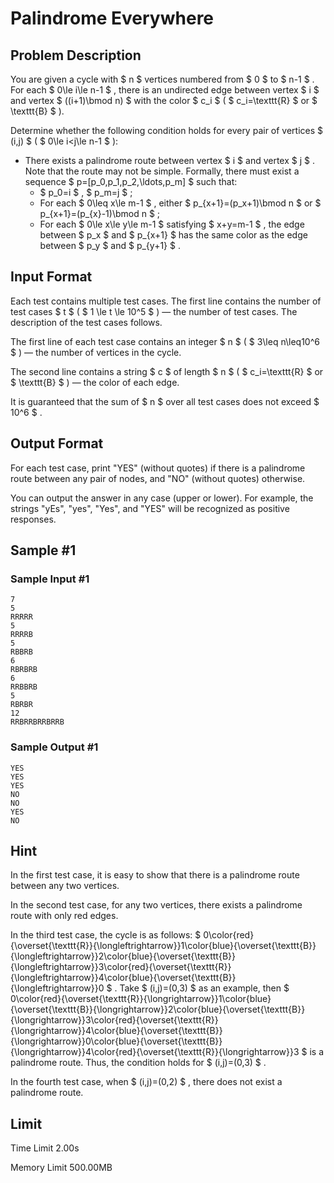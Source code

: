 # Palindrome Everywhere

## Problem Description

You are given a cycle with $ n $ vertices numbered from $ 0 $ to $ n-1 $ . For each $ 0\le i\le n-1 $ , there is an undirected edge between vertex $ i $ and vertex $ ((i+1)\bmod n) $ with the color $ c_i $ ( $ c_i=\texttt{R} $ or $ \texttt{B} $ ).

Determine whether the following condition holds for every pair of vertices $ (i,j) $ ( $ 0\le i<j\le n-1 $ ):

- There exists a palindrome route between vertex $ i $ and vertex $ j $ . Note that the route may not be simple. Formally, there must exist a sequence $ p=[p_0,p_1,p_2,\ldots,p_m] $ such that:
  - $ p_0=i $ , $ p_m=j $ ;
  - For each $ 0\leq x\le m-1 $ , either $ p_{x+1}=(p_x+1)\bmod n $ or $ p_{x+1}=(p_{x}-1)\bmod n $ ;
  - For each $ 0\le x\le y\le m-1 $ satisfying $ x+y=m-1 $ , the edge between $ p_x $ and $ p_{x+1} $ has the same color as the edge between $ p_y $ and $ p_{y+1} $ .

## Input Format

Each test contains multiple test cases. The first line contains the number of test cases $ t $ ( $ 1 \le t \le 10^5 $ ) — the number of test cases. The description of the test cases follows.

The first line of each test case contains an integer $ n $ ( $ 3\leq n\leq10^6 $ ) — the number of vertices in the cycle.

The second line contains a string $ c $ of length $ n $ ( $ c_i=\texttt{R} $ or $ \texttt{B} $ ) — the color of each edge.

It is guaranteed that the sum of $ n $ over all test cases does not exceed $ 10^6 $ .

## Output Format

For each test case, print "YES" (without quotes) if there is a palindrome route between any pair of nodes, and "NO" (without quotes) otherwise.

You can output the answer in any case (upper or lower). For example, the strings "yEs", "yes", "Yes", and "YES" will be recognized as positive responses.

## Sample #1

### Sample Input #1

```
7
5
RRRRR
5
RRRRB
5
RBBRB
6
RBRBRB
6
RRBBRB
5
RBRBR
12
RRBRRBRRBRRB
```

### Sample Output #1

```
YES
YES
YES
NO
NO
YES
NO
```

## Hint

In the first test case, it is easy to show that there is a palindrome route between any two vertices.

In the second test case, for any two vertices, there exists a palindrome route with only red edges.

In the third test case, the cycle is as follows: $ 0\color{red}{\overset{\texttt{R}}{\longleftrightarrow}}1\color{blue}{\overset{\texttt{B}}{\longleftrightarrow}}2\color{blue}{\overset{\texttt{B}}{\longleftrightarrow}}3\color{red}{\overset{\texttt{R}}{\longleftrightarrow}}4\color{blue}{\overset{\texttt{B}}{\longleftrightarrow}}0 $ . Take $ (i,j)=(0,3) $ as an example, then $ 0\color{red}{\overset{\texttt{R}}{\longrightarrow}}1\color{blue}{\overset{\texttt{B}}{\longrightarrow}}2\color{blue}{\overset{\texttt{B}}{\longrightarrow}}3\color{red}{\overset{\texttt{R}}{\longrightarrow}}4\color{blue}{\overset{\texttt{B}}{\longrightarrow}}0\color{blue}{\overset{\texttt{B}}{\longrightarrow}}4\color{red}{\overset{\texttt{R}}{\longrightarrow}}3 $ is a palindrome route. Thus, the condition holds for $ (i,j)=(0,3) $ .

In the fourth test case, when $ (i,j)=(0,2) $ , there does not exist a palindrome route.

## Limit



Time Limit
2.00s

Memory Limit
500.00MB
